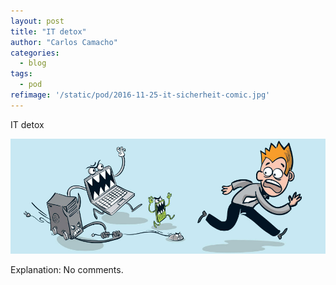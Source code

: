 ```yaml
---
layout: post
title: "IT detox"
author: "Carlos Camacho"
categories:
  - blog
tags:
  - pod
refimage: '/static/pod/2016-11-25-it-sicherheit-comic.jpg'
---
```

IT detox

![](/static/pod/2016-11-25-it-sicherheit-comic.jpg)

Explanation: No comments.
